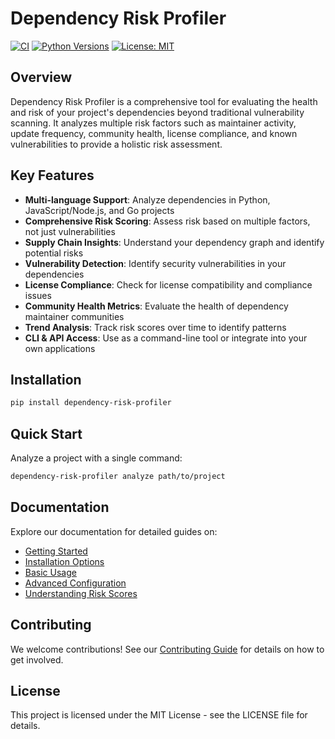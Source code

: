 # Dependency Risk Profiler

[![CI](https://github.com/williamzujkowski/dependency-risk-profiler/actions/workflows/ci.yml/badge.svg)](https://github.com/williamzujkowski/dependency-risk-profiler/actions/workflows/ci.yml)
[![Python Versions](https://img.shields.io/badge/python-3.9%20%7C%203.10%20%7C%203.11%20%7C%203.12-blue)](https://www.python.org/downloads/)
[![License: MIT](https://img.shields.io/badge/License-MIT-yellow.svg)](https://opensource.org/licenses/MIT)

## Overview

Dependency Risk Profiler is a comprehensive tool for evaluating the health and risk of your project's dependencies beyond traditional vulnerability scanning. It analyzes multiple risk factors such as maintainer activity, update frequency, community health, license compliance, and known vulnerabilities to provide a holistic risk assessment.

## Key Features

- **Multi-language Support**: Analyze dependencies in Python, JavaScript/Node.js, and Go projects
- **Comprehensive Risk Scoring**: Assess risk based on multiple factors, not just vulnerabilities
- **Supply Chain Insights**: Understand your dependency graph and identify potential risks
- **Vulnerability Detection**: Identify security vulnerabilities in your dependencies
- **License Compliance**: Check for license compatibility and compliance issues
- **Community Health Metrics**: Evaluate the health of dependency maintainer communities
- **Trend Analysis**: Track risk scores over time to identify patterns
- **CLI & API Access**: Use as a command-line tool or integrate into your own applications

## Installation

```bash
pip install dependency-risk-profiler
```

## Quick Start

Analyze a project with a single command:

```bash
dependency-risk-profiler analyze path/to/project
```

## Documentation

Explore our documentation for detailed guides on:

- [Getting Started](getting-started.md)
- [Installation Options](installation.md)
- [Basic Usage](basic-usage.md)
- [Advanced Configuration](configuration.md)
- [Understanding Risk Scores](SCORING.md)

## Contributing

We welcome contributions! See our [Contributing Guide](CONTRIBUTING.md) for details on how to get involved.

## License

This project is licensed under the MIT License - see the LICENSE file for details.
